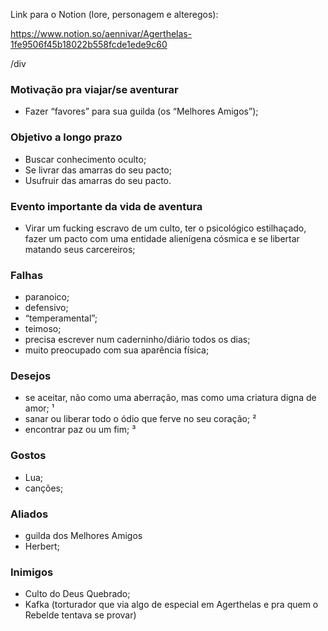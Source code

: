 Link para o Notion (lore, personagem e alteregos):

https://www.notion.so/aennivar/Agerthelas-1fe9506f45b18022b558fcde1ede9c60

/div

### Motivação pra viajar/se aventurar

- Fazer “favores” para sua guilda (os “Melhores Amigos”);

### Objetivo a longo prazo

- Buscar conhecimento oculto;
- Se livrar das amarras do seu pacto;
- Usufruir das amarras do seu pacto.

### Evento importante da vida de aventura

- Virar um fucking escravo de um culto, ter o psicológico estilhaçado, fazer um pacto com uma entidade alienígena cósmica e se libertar matando seus carcereiros;

### Falhas

- paranoico;
- defensivo;
- “temperamental”;
- teimoso;
- precisa escrever num caderninho/diário todos os dias;
- muito preocupado com sua aparência física;

### Desejos

- se aceitar, não como uma aberração, mas como uma criatura digna de amor; ¹
- sanar ou liberar todo o ódio que ferve no seu coração; ²
- encontrar paz ou um fim; ³

### Gostos

- Lua;
- canções;

### Aliados

- guilda dos Melhores Amigos
- Herbert;

### Inimigos

- Culto do Deus Quebrado;
- Kafka (torturador que via algo de especial em Agerthelas e pra quem o Rebelde tentava se provar)
